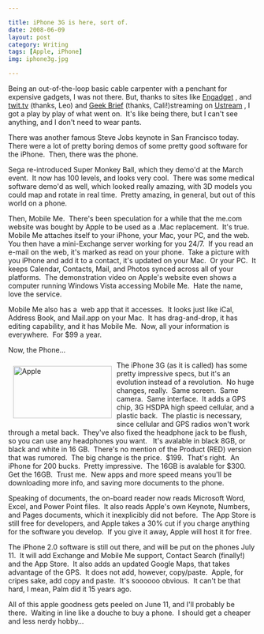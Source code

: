 ```yaml
---

title: iPhone 3G is here, sort of.
date: 2008-06-09
layout: post
category: Writing
tags: [Apple, iPhone]
img: iphone3g.jpg

---
```


  
  <p>
    Being an out-of-the-loop basic cable carpenter with a penchant for expensive gadgets, I was not there. But, thanks to sites like <a href="http://www.engadget.com" target="_blank">Engadget</a> , and <a href="http://www.twit.tv" target="_blank">twit.tv</a> (thanks, Leo) and <a href="http://www.geekbrief.tv" target="_blank">Geek Brief</a> (thanks, Cali!)streaming on <a href="http://www.ustream.com" target="_blank">Ustream</a> , I got a play by play of what went on.  It's like being there, but I can't see anything, and I don't need to wear pants.
  </p>
  
  <p>
    There was another famous Steve Jobs keynote in San Francisco today.  There were a lot of pretty boring demos of some pretty good software for the iPhone.  Then, there was the phone.
  </p>
  
  <p>
    Sega re-introduced Super Monkey Ball, which they demo'd at the March event.  It now has 100 levels, and looks very cool.  There was some medical software demo'd as well, which looked really amazing, with 3D models you could map and rotate in real time.  Pretty amazing, in general, but out of this world on a phone.
  </p>
  
  <p>
    Then, Mobile Me.  There's been speculation for a while that the me.com website was bought by Apple to be used as a .Mac replacement.  It's true.  Mobile Me attaches itself to your iPhone, your Mac, your PC, and the web.  You then have a mini-Exchange server working for you 24/7.  If you read an e-mail on the web, it's marked as read on your phone.  Take a picture with you iPhone and add it to a contact, it's updated on your Mac.  Or your PC.  It keeps Calendar, Contacts, Mail, and Photos synced across all of your platforms.  The demonstration video on Apple's website even shows a computer running Windows Vista accessing Mobile Me.  Hate the name, love the service.
  </p>
  
  <p>
    Mobile Me also has a  web app that it accesses.  It looks just like iCal, Address Book, and Mail.app on your Mac.  It has drag-and-drop, it has editing capability, and it has Mobile Me.  Now, all your information is everywhere.  For $99 a year.
  </p>
  
  <p>
    Now, the Phone&#8230;
  </p>
  
  <p>
    <img src="http://images.apple.com/home/2008/images/apple_iphone3g_20080609.jpg" alt="Apple" hspace="10" vspace="10" width="200" height="106" align="left" />The iPhone 3G (as it is called) has some pretty impressive specs, but it's an evolution instead of a revolution.  No huge changes, really.  Same screen.  Same camera.  Same interface.  It adds a GPS chip, 3G HSDPA high speed cellular, and a plastic back.  The plastic is necessary, since cellular and GPS radios won't work through a metal back.  They've also fixed the headphone jack to be flush, so you can use any headphones you want.   It's avalable in black 8GB, or black and white in 16 GB.  There's no mention of the Product (RED) version that was rumored.  The big change is the price.  $199.  That's right.  An iPhone for 200 bucks.  Pretty impressive.  The 16GB is avalable for $300.  Get the 16GB.  Trust me.  New apps and more speed means you'll be downloading more info, and saving more documents to the phone.
  </p>
  
  <p>
    Speaking of documents, the on-board reader now reads Microsoft Word, Excel, and Power Point files.  It also reads Apple's own Keynote, Numbers, and Pages documents, which it inexplicibly did not before.  The App Store is still free for developers, and Apple takes a 30% cut if you charge anything for the software you develop.  If you give it away, Apple will host it for free.
  </p>
  
  <p>
    The iPhone 2.0 software is still out there, and will be put on the phones July 11.  It will add Exchange and Mobile Me support, Contact Search (finally!) and the App Store.  It also adds an updated Google Maps, that takes advantage of the GPS.  It does not add, however, copy/paste.  Apple, for cripes sake, add copy and paste.  It's soooooo obvious.  It can't be that hard, I mean, Palm did it 15 years ago.
  </p>
  
  <p>
    All of this apple goodness gets peeled on June 11, and I'll probably be there.  Waiting in line like a douche to buy a phone.  I should get a cheaper and less nerdy hobby&#8230;
  </p>
